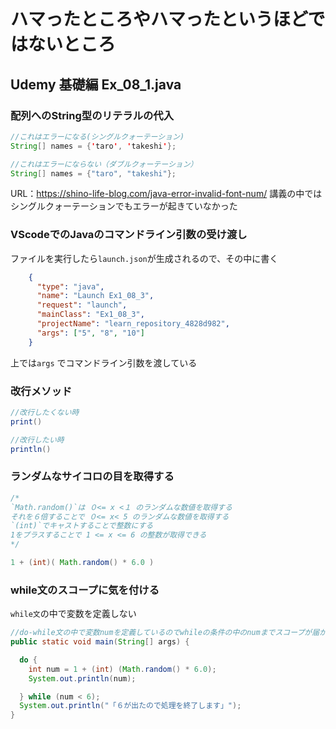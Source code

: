 # ハマったところやハマったというほどではないところ

## Udemy 基礎編 Ex_08_1.java

### 配列へのString型のリテラルの代入

```java
//これはエラーになる(シングルクォーテーション)
String[] names = {'taro', 'takeshi'};

//これはエラーにならない（ダブルクォーテーション）
String[] names = {"taro", "takeshi"};
```
URL：https://shino-life-blog.com/java-error-invalid-font-num/
講義の中ではシングルクォーテーションでもエラーが起きていなかった

### VScodeでのJavaのコマンドライン引数の受け渡し

ファイルを実行したら`launch.json`が生成されるので、その中に書く

```json
    {
      "type": "java",
      "name": "Launch Ex1_08_3",
      "request": "launch",
      "mainClass": "Ex1_08_3",
      "projectName": "learn_repository_4828d982",
      "args": ["5", "8", "10"] 
    }
```

上では`args` でコマンドライン引数を渡している

### 改行メソッド

```java
//改行したくない時
print()

//改行したい時
println()
```

### ランダムなサイコロの目を取得する

```java
/*
`Math.random()`は ０<= x <１ のランダムな数値を取得する
それを６倍することで ０<= x< 5 のランダムな数値を取得する
`(int)`でキャストすることで整数にする
1をプラスすることで 1 <= x <= 6 の整数が取得できる
*/

1 + (int)( Math.random() * 6.0 )

```

### while文のスコープに気を付ける

`while文`の中で変数を定義しない

```java
//do-while文の中で変数numを定義しているのでwhileの条件の中のnumまでスコープが届かずエラーになる
public static void main(String[] args) {

  do {
    int num = 1 + (int) (Math.random() * 6.0);
    System.out.println(num);

  } while (num < 6);
  System.out.println("「６が出たので処理を終了します」");
}

```